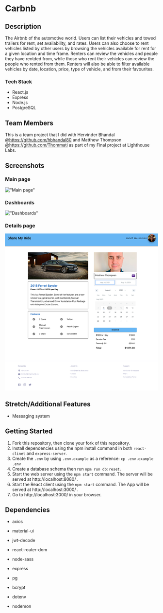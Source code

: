 # Carbnb

## Description

The Airbnb of the automotive world. Users can list their vehicles and towed trailers for rent, set availability, and rates. Users can also choose to rent vehicles listed by other users by browsing the vehicles available for rent for a given location and time frame. Renters can review the vehicles and people they have rentded from, while those who rent their vehicles can review the people who rented from them. Renters will also be able to filter available vehicles by date, location, price, type of vehicle, and from their favourites.

### Tech Stack

- React.js
- Express
- Node.js
- PostgreSQL

## Team Members

This is a team project that I did with Hervinder Bhandal @https://github.com/hbhandal80 and Matthew Thompson @https://github.com/Thommati as part of my Final project at Lighthouse Labs.

## Screenshots

### Main page

!["Main page"](https://github.com/Avivitw/carbnb/blob/main/react-client/docs/main_page.gif?raw=true)

### Dashboards

!["Dashboards"](https://github.com/Avivitw/carbnb/blob/main/react-client/docs/dashboards.gif?raw=true)

### Details page

!["Details page"](https://github.com/Avivitw/carbnb/blob/main/react-client/docs/Screen%20Shot%202021-08-09%20at%2010.42.58%20AM.png?raw=true)

## Stretch/Additional Features

- Messaging system

## Getting Started

1. Fork this repository, then clone your fork of this repository.
2. Install dependencies using the npm install command in both `react-clinet` and `express-server`.
3. Create the `.env` by using `.env.example` as a reference: `cp .env.example .env`
4. Create a database schema then run `npm run db:reset`.
5. Start the web server using the `npm start` command. The server will be served at http://localhost:8080/ .
6. Start the React client using the `npm start` command. The App will be served at http://localhost:3000/ .
7. Go to http://localhost:3000/ in your browser.

## Dependencies

- axios
- material-ui
- jwt-decode
- react-router-dom
- node-sass

- express
- pg
- bcrypt
- dotenv
- nodemon
